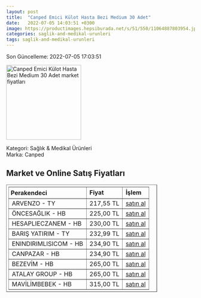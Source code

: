 ```yaml
---
layout: post
title:  "Canped Emici Külot Hasta Bezi Medium 30 Adet"
date:   2022-07-05 14:03:51 +0300
image: https://productimages.hepsiburada.net/s/51/550/11064887803954.jpg
categories: saglik-and-medikal-urunleri
tags: saglik-and-medikal-urunleri
---
```


Son Güncelleme: 2022-07-05 17:03:51

<img src="https://productimages.hepsiburada.net/s/51/550/11064887803954.jpg" width="200" alt="Canped Emici Külot Hasta Bezi Medium 30 Adet market fiyatları" />

Kategori: Sağlık & Medikal Ürünleri
<br />
Marka: Canped

<h2>Market ve Online Satış Fiyatları</h2>

<table border="1" style="padding: 5px;width:80%;">
  <tr>
    <td style="padding: 5px;"><strong>Perakendeci</strong></td>
    <td><strong>Fiyat</strong></td>
    <td><strong>İşlem</strong></td>
  </tr>
  <tr>
              <td title="Trendyol/Arvenzo Mağazası">ARVENZO - TY</td>
              <td>217,55 TL</td>
              <td><a title="Trendyol/Arvenzo Mağazası" target="_blank" href="https://www.trendyol.com/canped/emici-kulot-hasta-bezi-orta-30-adet-p-4688725?boutiqueId=601783&merchantId=509825">satın al</a></td>
            </tr><tr>
              <td title="Hepsiburada/öncesağlık Mağazası">ÖNCESAĞLIK - HB</td>
              <td>225,00 TL</td>
              <td><a title="Hepsiburada/öncesağlık Mağazası" target="_blank" href="https://www.hepsiburada.com/canped-emici-kulot-hasta-bezi-medium-30-adet-p-HBV000014YZKE?magaza=%C3%B6ncesa%C4%9Fl%C4%B1k">satın al</a></td>
            </tr><tr>
              <td title="Hepsiburada/hesaplieczanem Mağazası">HESAPLIECZANEM - HB</td>
              <td>230,00 TL</td>
              <td><a title="Hepsiburada/hesaplieczanem Mağazası" target="_blank" href="https://www.hepsiburada.com/canped-emici-kulot-orta-medium-boy-hasta-bezi-30-adet-p-hbv00000elndn">satın al</a></td>
            </tr><tr>
              <td title="Trendyol/Barış Yatırım Mağazası">BARIŞ YATIRIM - TY</td>
              <td>232,99 TL</td>
              <td><a title="Trendyol/Barış Yatırım Mağazası" target="_blank" href="https://www.trendyol.com/canped/emici-kulot-30lu-medium-p-40924783">satın al</a></td>
            </tr><tr>
              <td title="Hepsiburada/enindirimlisicom Mağazası">ENINDIRIMLISICOM - HB</td>
              <td>234,90 TL</td>
              <td><a title="Hepsiburada/enindirimlisicom Mağazası" target="_blank" href="https://www.hepsiburada.com/canped-emici-kulot-hasta-bezi-medium-30-adet-p-HBV000014YZKE?magaza=enindirimlisicom">satın al</a></td>
            </tr><tr>
              <td title="Hepsiburada/CanPazar Mağazası">CANPAZAR - HB</td>
              <td>234,90 TL</td>
              <td><a title="Hepsiburada/CanPazar Mağazası" target="_blank" href="https://www.hepsiburada.com/canped-emici-kulot-hasta-bezi-medium-30-adet-p-HBV000014YZKE?magaza=CanPazar">satın al</a></td>
            </tr><tr>
              <td title="Hepsiburada/Bezevim Mağazası">BEZEVİM - HB</td>
              <td>265,00 TL</td>
              <td><a title="Hepsiburada/Bezevim Mağazası" target="_blank" href="https://www.hepsiburada.com/canped-emici-kulot-hasta-bezi-large-30-adet-p-HBV000014YXKA?magaza=BEZEV%C4%B0M">satın al</a></td>
            </tr><tr>
              <td title="Hepsiburada/Atalay Group Mağazası">ATALAY GROUP - HB</td>
              <td>265,00 TL</td>
              <td><a title="Hepsiburada/Atalay Group Mağazası" target="_blank" href="https://www.hepsiburada.com/canped-emici-kulot-hasta-bezi-large-30-adet-p-HBV000014YXKA?magaza=ATALAY%20GROUP">satın al</a></td>
            </tr><tr>
              <td title="Hepsiburada/MAVİLİM BEBEK Mağazası">MAVİLİMBEBEK - HB</td>
              <td>315,00 TL</td>
              <td><a title="Hepsiburada/MAVİLİM BEBEK Mağazası" target="_blank" href="https://www.hepsiburada.com/canped-emici-kulot-hasta-bezi-medium-30-adet-p-HBV000014YZKE?magaza=MAV%C4%B0L%C4%B0MBEBEK">satın al</a></td>
            </tr>
</table>
